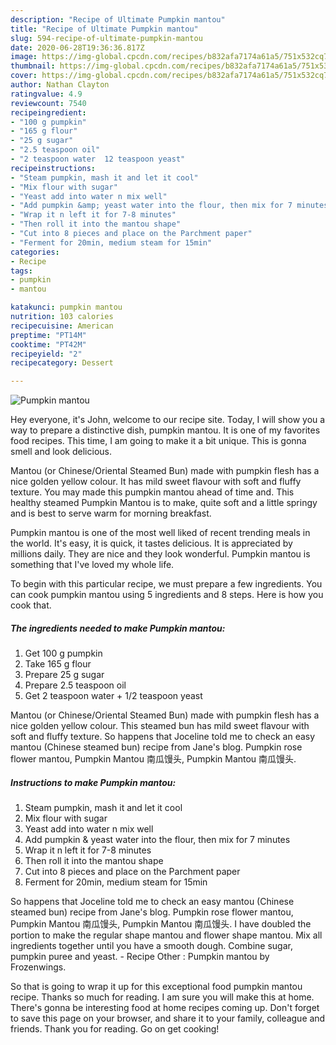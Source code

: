 ```yaml
---
description: "Recipe of Ultimate Pumpkin mantou"
title: "Recipe of Ultimate Pumpkin mantou"
slug: 594-recipe-of-ultimate-pumpkin-mantou
date: 2020-06-28T19:36:36.817Z
image: https://img-global.cpcdn.com/recipes/b832afa7174a61a5/751x532cq70/pumpkin-mantou-resipi-foto-utama.jpg
thumbnail: https://img-global.cpcdn.com/recipes/b832afa7174a61a5/751x532cq70/pumpkin-mantou-resipi-foto-utama.jpg
cover: https://img-global.cpcdn.com/recipes/b832afa7174a61a5/751x532cq70/pumpkin-mantou-resipi-foto-utama.jpg
author: Nathan Clayton
ratingvalue: 4.9
reviewcount: 7540
recipeingredient:
- "100 g pumpkin"
- "165 g flour"
- "25 g sugar"
- "2.5 teaspoon oil"
- "2 teaspoon water  12 teaspoon yeast"
recipeinstructions:
- "Steam pumpkin, mash it and let it cool"
- "Mix flour with sugar"
- "Yeast add into water n mix well"
- "Add pumpkin &amp; yeast water into the flour, then mix for 7 minutes"
- "Wrap it n left it for 7-8 minutes"
- "Then roll it into the mantou shape"
- "Cut into 8 pieces and place on the Parchment paper"
- "Ferment for 20min, medium steam for 15min"
categories:
- Recipe
tags:
- pumpkin
- mantou

katakunci: pumpkin mantou 
nutrition: 103 calories
recipecuisine: American
preptime: "PT14M"
cooktime: "PT42M"
recipeyield: "2"
recipecategory: Dessert

---
```



![Pumpkin mantou](https://img-global.cpcdn.com/recipes/b832afa7174a61a5/751x532cq70/pumpkin-mantou-resipi-foto-utama.jpg)

Hey everyone, it's John, welcome to our recipe site. Today, I will show you a way to prepare a distinctive dish, pumpkin mantou. It is one of my favorites food recipes. This time, I am going to make it a bit unique. This is gonna smell and look delicious.

Mantou (or Chinese/Oriental Steamed Bun) made with pumpkin flesh has a nice golden yellow colour. It has mild sweet flavour with soft and fluffy texture. You may made this pumpkin mantou ahead of time and. This healthy steamed Pumpkin Mantou is to make, quite soft and a little springy and is best to serve warm for morning breakfast.

Pumpkin mantou is one of the most well liked of recent trending meals in the world. It's easy, it is quick, it tastes delicious. It is appreciated by millions daily. They are nice and they look wonderful. Pumpkin mantou is something that I've loved my whole life.


To begin with this particular recipe, we must prepare a few ingredients. You can cook pumpkin mantou using 5 ingredients and 8 steps. Here is how you cook that.

<!--inarticleads1-->

##### The ingredients needed to make Pumpkin mantou:

1. Get 100 g pumpkin
1. Take 165 g flour
1. Prepare 25 g sugar
1. Prepare 2.5 teaspoon oil
1. Get 2 teaspoon water + 1/2 teaspoon yeast


Mantou (or Chinese/Oriental Steamed Bun) made with pumpkin flesh has a nice golden yellow colour. This steamed bun has mild sweet flavour with soft and fluffy texture. So happens that Joceline told me to check an easy mantou (Chinese steamed bun) recipe from Jane&#39;s blog. Pumpkin rose flower mantou, Pumpkin Mantou 南瓜馒头, Pumpkin Mantou 南瓜馒头. 

<!--inarticleads2-->

##### Instructions to make Pumpkin mantou:

1. Steam pumpkin, mash it and let it cool
1. Mix flour with sugar
1. Yeast add into water n mix well
1. Add pumpkin &amp; yeast water into the flour, then mix for 7 minutes
1. Wrap it n left it for 7-8 minutes
1. Then roll it into the mantou shape
1. Cut into 8 pieces and place on the Parchment paper
1. Ferment for 20min, medium steam for 15min


So happens that Joceline told me to check an easy mantou (Chinese steamed bun) recipe from Jane&#39;s blog. Pumpkin rose flower mantou, Pumpkin Mantou 南瓜馒头, Pumpkin Mantou 南瓜馒头. I have doubled the portion to make the regular shape mantou and flower shape mantou. Mix all ingredients together until you have a smooth dough. Combine sugar, pumpkin puree and yeast. - Recipe Other : Pumpkin mantou by Frozenwings. 

So that is going to wrap it up for this exceptional food pumpkin mantou recipe. Thanks so much for reading. I am sure you will make this at home. There's gonna be interesting food at home recipes coming up. Don't forget to save this page on your browser, and share it to your family, colleague and friends. Thank you for reading. Go on get cooking!
